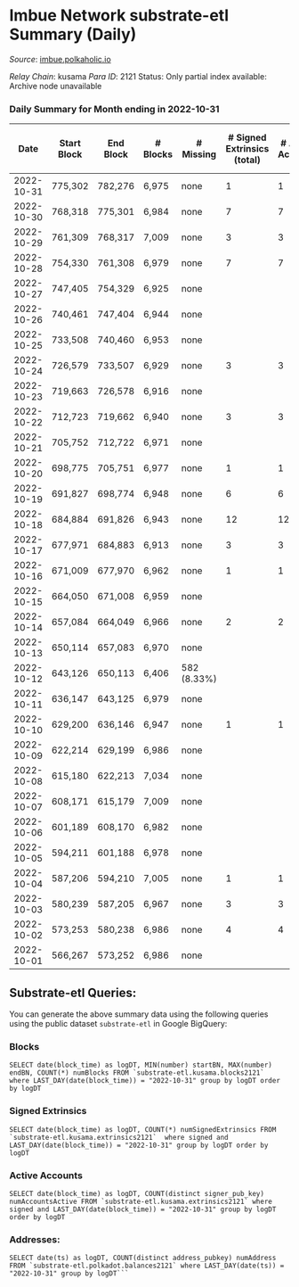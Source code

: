 # Imbue Network substrate-etl Summary (Daily)

_Source_: [imbue.polkaholic.io](https://imbue.polkaholic.io)

*Relay Chain*: kusama
*Para ID*: 2121
Status: Only partial index available: Archive node unavailable


### Daily Summary for Month ending in 2022-10-31


| Date | Start Block | End Block | # Blocks | # Missing | # Signed Extrinsics (total) | # Active Accounts | # Addresses with Balances | # Events | # Transfers | # XCM Transfers In | # XCM Transfers Out |
| ---- | ----------- | --------- | -------- | --------- | --------------------------- | ----------------- | ------------------------- | -------- | ----------- | ------------------ | ------------------- |
| 2022-10-31 | 775,302 | 782,276 | 6,975 | none  | 1 | 1 |  | 13,959 |   |   |   |
| 2022-10-30 | 768,318 | 775,301 | 6,984 | none  | 7 | 7 |  | 14,038 | 3  | 3  |   |
| 2022-10-29 | 761,309 | 768,317 | 7,009 | none  | 3 | 3 |  | 14,048 |   | 2  |   |
| 2022-10-28 | 754,330 | 761,308 | 6,979 | none  | 7 | 7 |  | 14,003 |   | 1  |   |
| 2022-10-27 | 747,405 | 754,329 | 6,925 | none  |  |  |  | 13,854 |   |   |   |
| 2022-10-26 | 740,461 | 747,404 | 6,944 | none  |  |  |  | 13,892 |   |   |   |
| 2022-10-25 | 733,508 | 740,460 | 6,953 | none  |  |  |  | 13,910 |   |   |   |
| 2022-10-24 | 726,579 | 733,507 | 6,929 | none  | 3 | 3 |  | 13,891 |   | 2  |   |
| 2022-10-23 | 719,663 | 726,578 | 6,916 | none  |  |  |  | 13,836 |   |   |   |
| 2022-10-22 | 712,723 | 719,662 | 6,940 | none  | 3 | 3 |  | 13,906 |   | 1  |   |
| 2022-10-21 | 705,752 | 712,722 | 6,971 | none  |  |  |  | 13,945 |   |   |   |
| 2022-10-20 | 698,775 | 705,751 | 6,977 | none  | 1 | 1 |  | 13,984 | 1  | 3  |   |
| 2022-10-19 | 691,827 | 698,774 | 6,948 | none  | 6 | 6 |  | 13,944 | 1  | 1  |   |
| 2022-10-18 | 684,884 | 691,826 | 6,943 | none  | 12 | 12 |  | 13,980 |   | 5  |   |
| 2022-10-17 | 677,971 | 684,883 | 6,913 | none  | 3 | 3 |  | 13,865 | 1  | 2  |   |
| 2022-10-16 | 671,009 | 677,970 | 6,962 | none  | 1 | 1 |  | 13,934 |   |   |   |
| 2022-10-15 | 664,050 | 671,008 | 6,959 | none  |  |  |  | 13,922 |   |   |   |
| 2022-10-14 | 657,084 | 664,049 | 6,966 | none  | 2 | 2 |  | 13,947 |   |   |   |
| 2022-10-13 | 650,114 | 657,083 | 6,970 | none  |  |  |  | 13,944 |   |   |   |
| 2022-10-12 | 643,126 | 650,113 | 6,406 | 582 (8.33%) |  |  | 308 | 12,820 |   |   |   |
| 2022-10-11 | 636,147 | 643,125 | 6,979 | none  |  |  | 308 | 13,962 |   |   |   |
| 2022-10-10 | 629,200 | 636,146 | 6,947 | none  | 1 | 1 | 308 | 13,906 | 1  |   |   |
| 2022-10-09 | 622,214 | 629,199 | 6,986 | none  |  |  | 307 | 13,976 |   |   |   |
| 2022-10-08 | 615,180 | 622,213 | 7,034 | none  |  |  | 307 | 14,072 |   |   |   |
| 2022-10-07 | 608,171 | 615,179 | 7,009 | none  |  |  | 307 | 14,022 |   |   |   |
| 2022-10-06 | 601,189 | 608,170 | 6,982 | none  |  |  | 307 | 13,968 |   |   |   |
| 2022-10-05 | 594,211 | 601,188 | 6,978 | none  |  |  | 307 | 13,959 |   |   |   |
| 2022-10-04 | 587,206 | 594,210 | 7,005 | none  | 1 | 1 | 307 | 14,022 | 1  |   |   |
| 2022-10-03 | 580,239 | 587,205 | 6,967 | none  | 3 | 3 |  | 13,963 | 3  |   |   |
| 2022-10-02 | 573,253 | 580,238 | 6,986 | none  | 4 | 4 |  | 14,008 | 4  |   |   |
| 2022-10-01 | 566,267 | 573,252 | 6,986 | none  |  |  |  | 13,976 |   |   |   |

## Substrate-etl Queries:
You can generate the above summary data using the following queries using the public dataset `substrate-etl` in Google BigQuery:


### Blocks
```
SELECT date(block_time) as logDT, MIN(number) startBN, MAX(number) endBN, COUNT(*) numBlocks FROM `substrate-etl.kusama.blocks2121`  where LAST_DAY(date(block_time)) = "2022-10-31" group by logDT order by logDT
```


### Signed Extrinsics
```
SELECT date(block_time) as logDT, COUNT(*) numSignedExtrinsics FROM `substrate-etl.kusama.extrinsics2121`  where signed and LAST_DAY(date(block_time)) = "2022-10-31" group by logDT order by logDT
```


### Active Accounts
```
SELECT date(block_time) as logDT, COUNT(distinct signer_pub_key) numAccountsActive FROM `substrate-etl.kusama.extrinsics2121` where signed and LAST_DAY(date(block_time)) = "2022-10-31" group by logDT order by logDT
```


### Addresses:
```
SELECT date(ts) as logDT, COUNT(distinct address_pubkey) numAddress FROM `substrate-etl.polkadot.balances2121` where LAST_DAY(date(ts)) = "2022-10-31" group by logDT```

